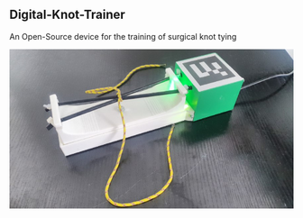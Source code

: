 ## Digital-Knot-Trainer
An Open-Source device for the training of surgical knot tying

![Device](https://github.com/ExperimentalSurgery/Digital-Knot-Trainer/blob/main/Assembly%20Instructions/Pictures/Trainer_Completed.jpg)
